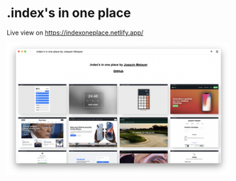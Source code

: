 # .index's in one place

Live view on https://indexoneplace.netlify.app/

<img src="./img/ss01.png">